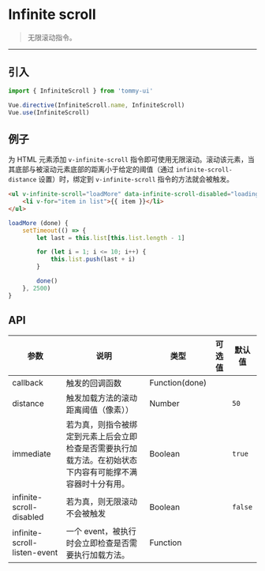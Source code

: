 # Infinite scroll

> 无限滚动指令。

-------------

## 引入

```javascript
import { InfiniteScroll } from 'tommy-ui'

Vue.directive(InfiniteScroll.name, InfiniteScroll)
Vue.use(InfiniteScroll)
```

## 例子

为 HTML 元素添加 `v-infinite-scroll` 指令即可使用无限滚动。滚动该元素，当其底部与被滚动元素底部的距离小于给定的阈值（通过 `infinite-scroll-distance` 设置）时，绑定到 `v-infinite-scroll` 指令的方法就会被触发。

```html
<ul v-infinite-scroll="loadMore" data-infinite-scroll-disabled="loading">
    <li v-for="item in list">{{ item }}</li>
</ul>
```

```javascript
loadMore (done) {
    setTimeout(() => {
        let last = this.list[this.list.length - 1]

        for (let i = 1; i <= 10; i++) {
            this.list.push(last + i)
        }

        done()
    }, 2500)
}
```

## API

| 参数 | 说明 | 类型 | 可选值 | 默认值 |
|------|-------|---------|-------|--------|
| callback | 触发的回调函数 | Function(done) | | |
| distance | 触发加载方法的滚动距离阈值（像素）） | Number | | `50` |
| immediate | 若为真，则指令被绑定到元素上后会立即检查是否需要执行加载方法。在初始状态下内容有可能撑不满容器时十分有用。 | Boolean | | `true` |
| infinite-scroll-disabled | 若为真，则无限滚动不会被触发 | Boolean | | `false` |
| infinite-scroll-listen-event | 一个 event，被执行时会立即检查是否需要执行加载方法。 | Function | | |
